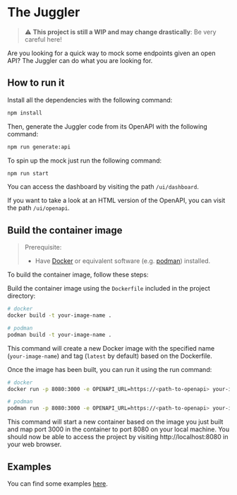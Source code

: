# The Juggler

> :warning: **This project is still a WIP and may change drastically**: Be very careful here!

Are you looking for a quick way to mock some endpoints given an open API? The Juggler can do what you are looking for.

## How to run it

Install all the dependencies with the following command:

``` sh
npm install
```

Then, generate the Juggler code from its OpenAPI with the following command:

``` sh
npm run generate:api
```

To spin up the mock just run the following command:

``` sh
npm run start
```

You can access the dashboard by visiting the path `/ui/dashboard`.

If you want to take a look at an HTML version of the OpenAPI, you can visit the path `/ui/openapi`.

## Build the container image

> Prerequisite:
> * Have [Docker](https://www.docker.com/get-started) or equivalent software (e.g. [podman](https://podman.io/)) installed.

To build the container image, follow these steps:

Build the container image using the `Dockerfile` included in the project directory:

``` sh
# docker
docker build -t your-image-name .

# podman
podman build -t your-image-name .
```

This command will create a new Docker image with the specified name (`your-image-name`) and tag (`latest` by default) based on the Dockerfile.

Once the image has been built, you can run it using the run command:

``` sh
# docker
docker run -p 8080:3000 -e OPENAPI_URL=https://<path-to-openapi> your-image-name

# podman
podman run -p 8080:3000 -e OPENAPI_URL=https://<path-to-openapi> your-image-name
```

This command will start a new container based on the image you just built and map port 3000 in the container to port 8080 on your local machine. You should now be able to access the project by visiting http://localhost:8080 in your web browser.

## Examples
You can find some examples [here](./docs/examples/README.md).
